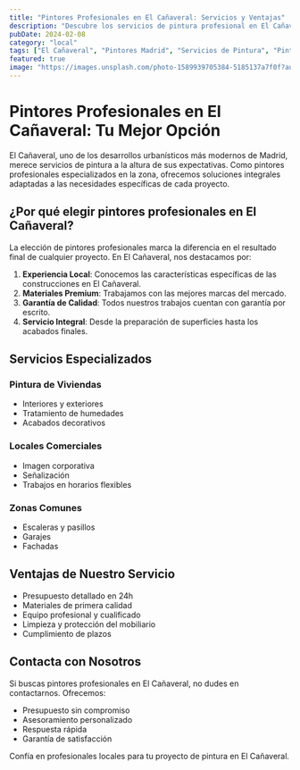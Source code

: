 ```yaml
---
title: "Pintores Profesionales en El Cañaveral: Servicios y Ventajas"
description: "Descubre los servicios de pintura profesional en El Cañaveral. Especialistas en pintura de viviendas, locales comerciales y zonas comunes."
pubDate: 2024-02-08
category: "local"
tags: ["El Cañaveral", "Pintores Madrid", "Servicios de Pintura", "Pintura Profesional"]
featured: true
image: "https://images.unsplash.com/photo-1589939705384-5185137a7f0f?auto=format&fit=crop&q=80"
---
```


# Pintores Profesionales en El Cañaveral: Tu Mejor Opción

El Cañaveral, uno de los desarrollos urbanísticos más modernos de Madrid, merece servicios de pintura a la altura de sus expectativas. Como pintores profesionales especializados en la zona, ofrecemos soluciones integrales adaptadas a las necesidades específicas de cada proyecto.

## ¿Por qué elegir pintores profesionales en El Cañaveral?

La elección de pintores profesionales marca la diferencia en el resultado final de cualquier proyecto. En El Cañaveral, nos destacamos por:

1. **Experiencia Local**: Conocemos las características específicas de las construcciones en El Cañaveral.
2. **Materiales Premium**: Trabajamos con las mejores marcas del mercado.
3. **Garantía de Calidad**: Todos nuestros trabajos cuentan con garantía por escrito.
4. **Servicio Integral**: Desde la preparación de superficies hasta los acabados finales.

## Servicios Especializados

### Pintura de Viviendas
- Interiores y exteriores
- Tratamiento de humedades
- Acabados decorativos

### Locales Comerciales
- Imagen corporativa
- Señalización
- Trabajos en horarios flexibles

### Zonas Comunes
- Escaleras y pasillos
- Garajes
- Fachadas

## Ventajas de Nuestro Servicio

- Presupuesto detallado en 24h
- Materiales de primera calidad
- Equipo profesional y cualificado
- Limpieza y protección del mobiliario
- Cumplimiento de plazos

## Contacta con Nosotros

Si buscas pintores profesionales en El Cañaveral, no dudes en contactarnos. Ofrecemos:

- Presupuesto sin compromiso
- Asesoramiento personalizado
- Respuesta rápida
- Garantía de satisfacción

Confía en profesionales locales para tu proyecto de pintura en El Cañaveral.